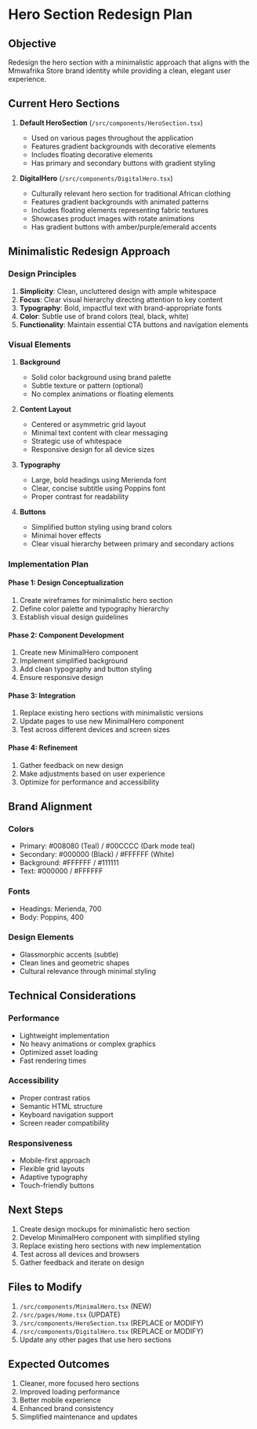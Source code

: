 # Hero Section Redesign Plan

## Objective
Redesign the hero section with a minimalistic approach that aligns with the Mmwafrika Store brand identity while providing a clean, elegant user experience.

## Current Hero Sections
1. **Default HeroSection** (`/src/components/HeroSection.tsx`)
   - Used on various pages throughout the application
   - Features gradient backgrounds with decorative elements
   - Includes floating decorative elements
   - Has primary and secondary buttons with gradient styling

2. **DigitalHero** (`/src/components/DigitalHero.tsx`)
   - Culturally relevant hero section for traditional African clothing
   - Features gradient backgrounds with animated patterns
   - Includes floating elements representing fabric textures
   - Showcases product images with rotate animations
   - Has gradient buttons with amber/purple/emerald accents

## Minimalistic Redesign Approach

### Design Principles
1. **Simplicity**: Clean, uncluttered design with ample whitespace
2. **Focus**: Clear visual hierarchy directing attention to key content
3. **Typography**: Bold, impactful text with brand-appropriate fonts
4. **Color**: Subtle use of brand colors (teal, black, white)
5. **Functionality**: Maintain essential CTA buttons and navigation elements

### Visual Elements
1. **Background**
   - Solid color background using brand palette
   - Subtle texture or pattern (optional)
   - No complex animations or floating elements

2. **Content Layout**
   - Centered or asymmetric grid layout
   - Minimal text content with clear messaging
   - Strategic use of whitespace
   - Responsive design for all device sizes

3. **Typography**
   - Large, bold headings using Merienda font
   - Clear, concise subtitle using Poppins font
   - Proper contrast for readability

4. **Buttons**
   - Simplified button styling using brand colors
   - Minimal hover effects
   - Clear visual hierarchy between primary and secondary actions

### Implementation Plan

#### Phase 1: Design Conceptualization
1. Create wireframes for minimalistic hero section
2. Define color palette and typography hierarchy
3. Establish visual design guidelines

#### Phase 2: Component Development
1. Create new MinimalHero component
2. Implement simplified background
3. Add clean typography and button styling
4. Ensure responsive design

#### Phase 3: Integration
1. Replace existing hero sections with minimalistic versions
2. Update pages to use new MinimalHero component
3. Test across different devices and screen sizes

#### Phase 4: Refinement
1. Gather feedback on new design
2. Make adjustments based on user experience
3. Optimize for performance and accessibility

## Brand Alignment

### Colors
- Primary: #008080 (Teal) / #00CCCC (Dark mode teal)
- Secondary: #000000 (Black) / #FFFFFF (White)
- Background: #FFFFFF / #111111
- Text: #000000 / #FFFFFF

### Fonts
- Headings: Merienda, 700
- Body: Poppins, 400

### Design Elements
- Glassmorphic accents (subtle)
- Clean lines and geometric shapes
- Cultural relevance through minimal styling

## Technical Considerations

### Performance
- Lightweight implementation
- No heavy animations or complex graphics
- Optimized asset loading
- Fast rendering times

### Accessibility
- Proper contrast ratios
- Semantic HTML structure
- Keyboard navigation support
- Screen reader compatibility

### Responsiveness
- Mobile-first approach
- Flexible grid layouts
- Adaptive typography
- Touch-friendly buttons

## Next Steps

1. Create design mockups for minimalistic hero section
2. Develop MinimalHero component with simplified styling
3. Replace existing hero sections with new implementation
4. Test across all devices and browsers
5. Gather feedback and iterate on design

## Files to Modify

1. `/src/components/MinimalHero.tsx` (NEW)
2. `/src/pages/Home.tsx` (UPDATE)
3. `/src/components/HeroSection.tsx` (REPLACE or MODIFY)
4. `/src/components/DigitalHero.tsx` (REPLACE or MODIFY)
5. Update any other pages that use hero sections

## Expected Outcomes

1. Cleaner, more focused hero sections
2. Improved loading performance
3. Better mobile experience
4. Enhanced brand consistency
5. Simplified maintenance and updates